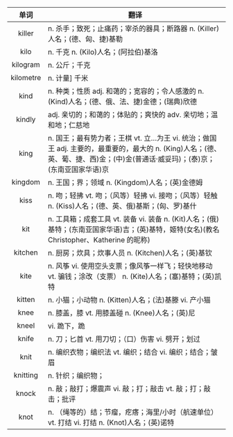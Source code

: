 |单词|翻译  |
|:--:|--| 
|	killer  		|		n. 杀手；致死；止痛药；宰杀的器具；断路器 n. (Killer)人名；(德、匈、捷)基勒	|		
|	kilo  		|		n. 千克 n. (Kilo)人名；(阿拉伯)基洛	|		
|	kilogram  		|		n. 公斤；千克	|		
|	kilometre  		|		n. 计量] 千米	|		
|	kind  		|		n. 种类；性质 adj. 和蔼的；宽容的；令人感激的 n. (Kind)人名；(德、俄、法、捷)金德；(瑞典)欣德	|		
|	kindly  		|		adj. 亲切的；和蔼的；体贴的；爽快的 adv. 亲切地；温和地；仁慈地	|		
|	king  		|		n. 国王；最有势力者；王棋 vt. 立…为王 vi. 统治；做国王 adj. 主要的，最重要的，最大的 n. (King)人名；(德、英、葡、捷、西)金；(中)金(普通话·威妥玛)；(泰)京；(东南亚国家华语)京	|		
|	kingdom  		|		n. 王国；界；领域 n. (Kingdom)人名；(英)金德姆	|		
|	kiss  		|		n. 吻；轻拂 vt. 吻；（风等）轻拂 vi. 接吻；（风等）轻触 n. (Kiss)人名；(德、英、俄)基斯；(匈、罗)基什	|		
|	kit  		|		n. 工具箱；成套工具 vt. 装备 vi. 装备 n. (Kit)人名；(俄)基特；(东南亚国家华语)吉；(英)基特，姬特(女名)(教名 Christopher、Katherine 的昵称)	|		
|	kitchen  		|		n. 厨房；炊具；炊事人员 n. (Kitchen)人名；(英)基钦	|		
|	kite  		|		n. 风筝 vi. 使用空头支票；像风筝一样飞；轻快地移动 vt. 骗钱；涂改（支票） n. (Kite)人名；(塞)基特；(英)凯特	|		
|	kitten  		|		n. 小猫；小动物 n. (Kitten)人名；(法)基滕 vi. 产小猫	|		
|	knee  		|		n. 膝盖，膝 vt. 用膝盖碰 n. (Knee)人名；(英)尼	|		
|	kneel  		|		vi. 跪下，跪	|		
|	knife  		|		n. 刀；匕首 vt. 用刀切；（口）伤害 vi. 劈开；划过	|		
|	knit  		|		n. 编织衣物；编织法 vt. 编织；结合 vi. 编织；结合；皱眉	|		
|	knitting  		|		n. 针织；编织物；	|		
|	knock  		|		n. 敲；敲打；爆震声 vi. 敲；打；敲击 vt. 敲；打；敲击；批评	|		
|	knot  		|		n. （绳等的）结；节瘤，疙瘩；海里/小时（航速单位） vt. 打结 vi. 打结 n. (Knot)人名；(英)诺特	|		
